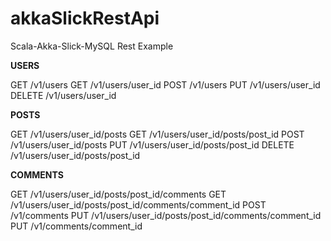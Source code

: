 # akkaSlickRestApi
Scala-Akka-Slick-MySQL Rest Example


**USERS**

GET /v1/users
GET /v1/users/user_id
POST /v1/users
PUT /v1/users/user_id
DELETE /v1/users/user_id

**POSTS**

GET /v1/users/user_id/posts
GET /v1/users/user_id/posts/post_id
POST /v1/users/user_id/posts
PUT /v1/users/user_id/posts/post_id
DELETE /v1/users/user_id/posts/post_id

**COMMENTS**

GET /v1/users/user_id/posts/post_id/comments
GET /v1/users/user_id/posts/post_id/comments/comment_id
POST /v1/comments
PUT /v1/users/user_id/posts/post_id/comments/comment_id
PUT /v1/comments/comment_id



